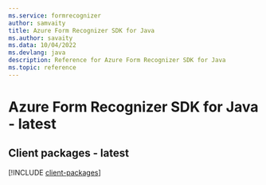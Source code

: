```yaml
---
ms.service: formrecognizer
author: samvaity
title: Azure Form Recognizer SDK for Java
ms.author: savaity
ms.data: 10/04/2022
ms.devlang: java
description: Reference for Azure Form Recognizer SDK for Java
ms.topic: reference
---
```

# Azure Form Recognizer SDK for Java - latest

## Client packages - latest
[!INCLUDE [client-packages](form-recognizer-client-index.md)]